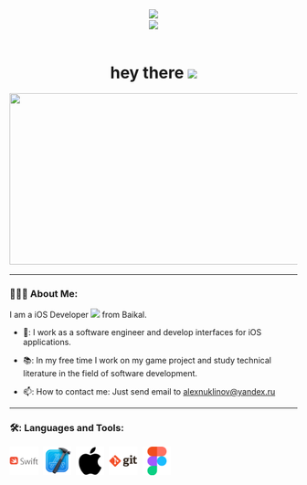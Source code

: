 <div id="header" align="center">
  <img src="https://media.giphy.com/media/j5hWF2V3RlNGItTkGc/giphy.gif" width="170"/>
</div>

<div id="header" align="center">
  <img src="https://media.giphy.com/media/X9zUzhlh2KQVhOI0yv/giphy.gif" width="100"/>
</div>

<div id="badges" align="center">
  <img src="https://komarev.com/ghpvc/?username=AlexPushKaN&style=flat-square&color=blue" alt=""/>
  <h1>
    hey there
    <img src="https://media.giphy.com/media/hvRJCLFzcasrR4ia7z/giphy.gif" width="30px"/>
  </h1>
</div>

<div align="center">
  <img src="https://media.giphy.com/media/dWesBcTLavkZuG35MI/giphy.gif" width="600" height="300"/>
</div>

---

### 👨🏼‍💻 About Me:
I am a iOS Developer <img src="https://media.giphy.com/media/WUlplcMpOCEmTGBtBW/giphy.gif" width="30"> from Baikal.
- 🔭: I work as a software engineer and develop interfaces for iOS applications.

- 📚: In my free time I work on my game project and study technical literature in the field of software development.

- 📫: How to contact me: Just send email to alexnuklinov@yandex.ru

---

### 🛠️: Languages and Tools:
<div>
  <img src="https://github.com/devicons/devicon/blob/master/icons/swift/swift-original-wordmark.svg" title="Swift" alt="Swift" width="50" height="50"/>&nbsp;
  <img src="https://github.com/devicons/devicon/blob/master/icons/xcode/xcode-original.svg" title="Xcode" alt="Xcode" width="50" height="50"/>&nbsp;
  <img src="https://github.com/devicons/devicon/blob/master/icons/apple/apple-original.svg" title="Apple" alt="Apple" width="50" height="50"/>&nbsp;
  <img src="https://github.com/devicons/devicon/blob/master/icons/git/git-original-wordmark.svg" title="Git" alt="Git" width="50" height="50"/>&nbsp;
  <img src="https://github.com/devicons/devicon/blob/master/icons/figma/figma-original.svg" title="Figma" alt="Figma" width="50" height="50"/>&nbsp;
</div>
